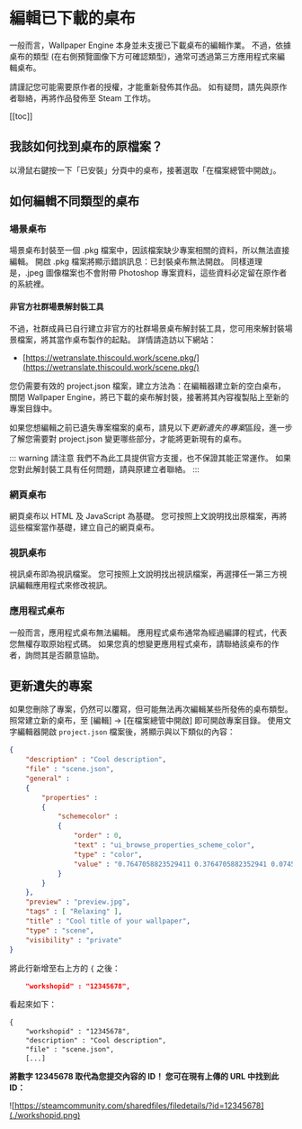 # 編輯已下載的桌布

一般而言，Wallpaper Engine 本身並未支援已下載桌布的編輯作業。 不過，依據桌布的類型 (在右側預覽圖像下方可確認類型)，通常可透過第三方應用程式來編輯桌布。

請謹記您可能需要原作者的授權，才能重新發佈其作品。 如有疑問，請先與原作者聯絡，再將作品發佈至 Steam 工作坊。

[[toc]]

## 我該如何找到桌布的原檔案？

以滑鼠右鍵按一下「已安裝」分頁中的桌布，接著選取「在檔案總管中開啟」。

## 如何編輯不同類型的桌布

### 場景桌布

場景桌布封裝至一個 .pkg 檔案中，因該檔案缺少專案相關的資料，所以無法直接編輯。 開啟 .pkg 檔案將顯示錯誤訊息：已封裝桌布無法開啟。 同樣道理是，.jpeg 圖像檔案也不會附帶 Photoshop 專案資料，這些資料必定留在原作者的系統裡。

#### 非官方社群場景解封裝工具

不過，社群成員已自行建立非官方的社群場景桌布解封裝工具，您可用來解封裝場景檔案，將其當作桌布製作的起點。 詳情請造訪以下網站：

* [https://wetranslate.thiscould.work/scene.pkg/](https://wetranslate.thiscould.work/scene.pkg/)

您仍需要有效的 project.json 檔案，建立方法為：在編輯器建立新的空白桌布，關閉 Wallpaper Engine，將已下載的桌布解封裝，接著將其內容複製貼上至新的專案目錄中。

如果您想編輯之前已遺失專案檔案的桌布，請見以下*更新遺失的專案*區段，進一步了解您需要對 project.json 變更哪些部分，才能將更新現有的桌布。

::: warning
請注意 我們不為此工具提供官方支援，也不保證其能正常運作。 如果您對此解封裝工具有任何問題，請與原建立者聯絡。
:::

### 網頁桌布

網頁桌布以 HTML 及 JavaScript 為基礎。 您可按照上文說明找出原檔案，再將這些檔案當作基礎，建立自己的網頁桌布。

### 視訊桌布

視訊桌布即為視訊檔案。 您可按照上文說明找出視訊檔案，再選擇任一第三方視訊編輯應用程式來修改視訊。

### 應用程式桌布

一般而言，應用程式桌布無法編輯。 應用程式桌布通常為經過編譯的程式，代表您無權存取原始程式碼。 如果您真的想變更應用程式桌布，請聯絡該桌布的作者，詢問其是否願意協助。

## 更新遺失的專案

如果您刪除了專案，仍然可以覆寫，但可能無法再次編輯某些所發佈的桌布類型。 照常建立新的桌布，至 [編輯] -> [在檔案總管中開啟] 即可開啟專案目錄。 使用文字編輯器開啟 `project.json` 檔案後，將顯示與以下類似的內容：

```json
{
    "description" : "Cool description",
    "file" : "scene.json",
    "general" : 
    {
        "properties" : 
        {
            "schemecolor" : 
            {
                "order" : 0,
                "text" : "ui_browse_properties_scheme_color",
                "type" : "color",
                "value" : "0.7647058823529411 0.3764705882352941 0.07450980392156863"
            }
        }
    },
    "preview" : "preview.jpg",
    "tags" : [ "Relaxing" ],
    "title" : "Cool title of your wallpaper",
    "type" : "scene",
    "visibility" : "private"
}
```

將此行新增至右上方的 `{` 之後：

```json
    "workshopid" : "12345678",
```
看起來如下：

```json{2}
{
    "workshopid" : "12345678",
    "description" : "Cool description",
    "file" : "scene.json",
    [...]
```

**將數字 12345678 取代為您提交內容的 ID！ 您可在現有上傳的 URL 中找到此 ID：**

![https://steamcommunity.com/sharedfiles/filedetails/?id=12345678](./workshopid.png)
